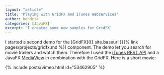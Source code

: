 ```yaml
---
layout: "article"
title: 'Playing with GridFX and iTunes Webservices'
author: hendrik
categories: [JavaFX]
excerpt: 'I created some new samples for GridFX'
---
```

I started a second demo for the [GridFX]({{ site.baseurl }}{% link pages/projects/gridfx.md %}) component. The demo let you search for movie trailers and watch them. Therefore I used the [iTunes REST API](http://www.apple.com/itunes/affiliates/resources/documentation/itunes-store-web-service-search-api.html) and a JavaFX [MediaView](http://docs.oracle.com/javafx/2/media/simpleplayer.htm) in combination with the GridFX. Here is a short movie:

{% include posts/vimeo.html id="53462905" %}
